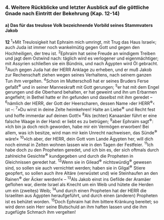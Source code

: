 ### 4. Weitere Rückblicke und letzter Ausblick auf die göttliche Gnade nach Eintritt der Bekehrung (Kap. 12-14)

#### a) Das für das treulose Volk bezeichnende Vorbild seines Stammvaters Jakob

__12__
<sup>1</sup>»Mit Treulosigkeit hat Ephraim mich umringt, mit Trug das Haus Israel«; auch Juda ist immer noch wankelmütig gegen Gott und gegen den Hochheiligen, der treu ist.
<sup>2</sup>Ephraim hat seine Freude an windigem Treiben und jagt dem Ostwind nach: täglich wird es verlogener und eigenmächtiger; mit Assyrien schließen sie ein Bündnis, und nach Ägypten wird Öl gebracht.
<sup>3</sup>Auch gegen Juda hat der HERR Anklage zu erheben, und er muß Jakob zur Rechenschaft ziehen wegen seines Verhaltens, nach seinem ganzen Tun ihm vergelten.
<sup>4</sup>Schon im Mutterschoß hat er seines Bruders Ferse gefaßt<sup title="= seinen Bruder überlistet">&#x2732;</sup> und in seiner Manneskraft mit Gott gerungen;
<sup>5</sup>er hat mit dem Engel gerungen und die Oberhand behalten, er hat geweint und ihn um Erbarmen angefleht; in Bethel hatte er ihn gefunden und daselbst mit ihm geredet –
<sup>6</sup>nämlich der HERR, der Gott der Heerscharen, dessen Name ›der HERR<sup title="oder: der Ewige">&#x2732;</sup>‹ ist –:
<sup>7</sup>»Du wirst in deine Zelte heimkehren! Halte an Liebe<sup title="oder: Frömmigkeit">&#x2732;</sup> und Recht fest und hoffe immerdar auf deinen Gott!«
<sup>8</sup>Als (echter) Kanaanäer führt er eine falsche Waage in der Hand: er liebt es zu betrügen;
<sup>9</sup>aber Ephraim sagt<sup title="oder: denkt">&#x2732;</sup>: »Ich bin ja doch reich geworden, habe mir ein Vermögen erworben! Bei allem, was ich besitze, wird man mir kein Unrecht nachweisen, das Sünde<sup title="= straffällig">&#x2732;</sup> wäre!«
<sup>10</sup>»Ich aber, der HERR, dein Gott vom Lande Ägypten her, will dich noch einmal in Zelten wohnen lassen wie in den Tagen der Festfeier.
<sup>11</sup>Ich habe doch zu den Propheten geredet, und ich bin es, der sich oftmals durch zahlreiche Gesichte<sup title="oder: Offenbarungen">&#x2732;</sup> kundgegeben und durch die Propheten in Gleichnissen geredet hat.
<sup>12</sup>Wenn sie in Gilead<sup title="vgl. 6,8">&#x2732;</sup> nichtswürdig<sup title="= götzendienerisch">&#x2732;</sup> gewesen sind, so sollen sie auch vernichtet werden; haben sie in Gilgal<sup title="vgl. 9,15">&#x2732;</sup> Stiere geopfert, so sollen auch ihre Altäre (verwüstet und) wie Steinhaufen an den Rainen<sup title="= in den Furchen">&#x2732;</sup> der Äcker werden!« –
<sup>13</sup>Als Jakob einst ins Gefilde der Aramäer geflohen war, diente Israel als Knecht um ein Weib und hütete die Herden um ein (zweites) Weib;
<sup>14</sup>und durch einen Propheten hat der HERR die Israeliten aus Ägypten heraufgeführt, und durch einen (anderen) Propheten ist es behütet worden.
<sup>15</sup>Doch Ephraim hat ihm bittere Kränkung bereitet; so wird denn sein Herr seine Blutschuld an ihm haften lassen und die ihm zugefügte Schmach ihm vergelten!